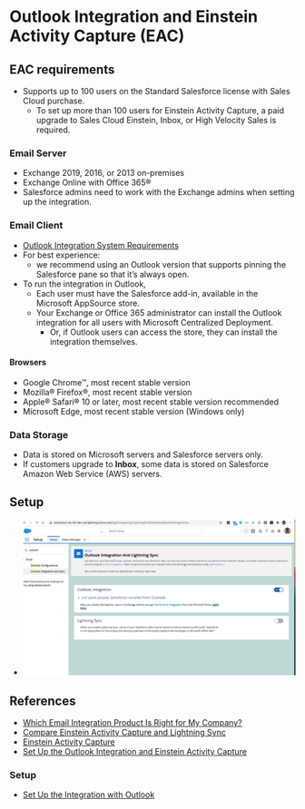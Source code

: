 # Outlook Integration and Einstein Activity Capture (EAC)


## EAC requirements
- Supports up to 100 users on the Standard Salesforce license with Sales Cloud purchase. 
    - To set up more than 100 users for Einstein Activity Capture, a paid upgrade to Sales Cloud Einstein, Inbox, or High Velocity Sales is required.

### Email Server
- Exchange 2019, 2016, or 2013 on-premises
- Exchange Online with Office 365®
- Salesforce admins need to work with the Exchange admins when setting up the integration.
### Email Client
- [Outlook Integration System Requirements](https://help.salesforce.com/articleView?id=sf.app_for_outlook_system_requirements.htm&type=5)
- For best experience:
    -  we recommend using an Outlook version that supports pinning the Salesforce pane so that it’s always open.
- To run the integration in Outlook, 
    - Each user must have the Salesforce add-in, available in the Microsoft AppSource store. 
    - Your Exchange or Office 365 administrator can install the Outlook integration for all users with Microsoft Centralized Deployment. 
        - Or, if Outlook users can access the store, they can install the integration themselves.
#### Browsers
- Google Chrome™, most recent stable version
- Mozilla® Firefox®, most recent stable version
- Apple® Safari® 10 or later, most recent stable version recommended
- Microsoft Edge, most recent stable version (Windows only)

### Data Storage
- Data is stored on Microsoft servers and Salesforce servers only. 
- If customers upgrade to **Inbox**, some data is stored on Salesforce Amazon Web Service (AWS) servers.



## Setup
- ![oi-eac-1](img/oi-eac-1.png)
 
## References

- [Which Email Integration Product Is Right for My Company?](https://help.salesforce.com/articleView?id=sf.sfo_vs_email_connect.htm&type=5)  
- [Compare Einstein Activity Capture and Lightning Sync](https://help.salesforce.com/articleView?id=sf.email_integration_admin_eac_vs_lightning_sync.htm&type=5)
- [Einstein Activity Capture](https://help.salesforce.com/articleView?id=sf.einstein_sales_aac.htm&type=5)
- [Set Up the Outlook Integration and Einstein Activity Capture](https://trailhead.salesforce.com/en/content/learn/modules/outlook_integration/outlook_integration_unit_3)

### Setup
- [Set Up the Integration with Outlook](https://help.salesforce.com/articleView?id=sf.app_for_outlook_setup_parent.htm&type=5) 

